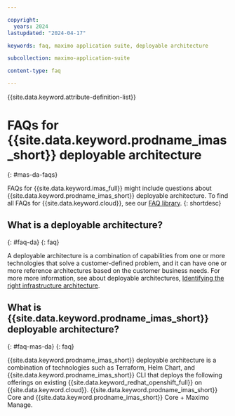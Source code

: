 ```yaml
---

copyright:
  years: 2024
lastupdated: "2024-04-17"

keywords: faq, maximo application suite, deployable architecture

subcollection: maximo-application-suite

content-type: faq

---
```



{{site.data.keyword.attribute-definition-list}}

# FAQs for {{site.data.keyword.prodname_imas_short}} deployable architecture
{: #mas-da-faqs}


FAQs for {{site.data.keyword.imas_full}} might include questions about {{site.data.keyword.prodname_imas_short}} deployable architecture. To find all FAQs for {{site.data.keyword.cloud}}, see our [FAQ library](https://cloud.ibm.com/docs?tab=faqs).
{: shortdesc}

## What is a deployable architecture?
{: #faq-da}
{: faq}

A deployable architecture is a combination of capabilities from one or more technologies that solve a customer-defined problem, and it can have one or more reference architectures based on the customer business needs.
For more more information, see about deployable architectures,  [Identifying the right infrastructure architecture](/docs/overview?topic=overview-secure-enterprise#define-architecture).

## What is {{site.data.keyword.prodname_imas_short}} deployable architecture?
{: #faq-mas-da}
{: faq}

{{site.data.keyword.prodname_imas_short}} deployable architecture is a combination of technologies such as Terraform, Helm Chart, and {{site.data.keyword.prodname_imas_short}} CLI that deploys the following offerings on existing {{site.data.keyword_redhat_openshift_full}} on {{site.data.keyword.cloud}}. {{site.data.keyword.prodname_imas_short}} Core and {{site.data.keyword.prodname_imas_short}} Core + Maximo Manage.
